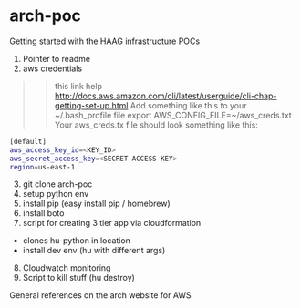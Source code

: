 arch-poc
========

Getting started with the HAAG infrastructure POCs

1. Pointer to readme 
2. aws credentials
>> this link help http://docs.aws.amazon.com/cli/latest/userguide/cli-chap-getting-set-up.html
>> Add something like this to your ~/.bash_profile file
>> export AWS_CONFIG_FILE=~/aws_creds.txt 
Your aws_creds.tx file should look something like this:
```Bash
[default]
aws_access_key_id=<KEY_ID>
aws_secret_access_key=<SECRET ACCESS KEY>
region=us-east-1
```
3. git clone arch-poc
4. setup python env
5. install pip (easy install pip / homebrew)
5. install boto
7. script for creating 3 tier app via cloudformation
  * clones hu-python in location
  * install dev env (hu with different args)
8. Cloudwatch monitoring
9. Script to kill stuff (hu destroy)

General references on the arch website for AWS

